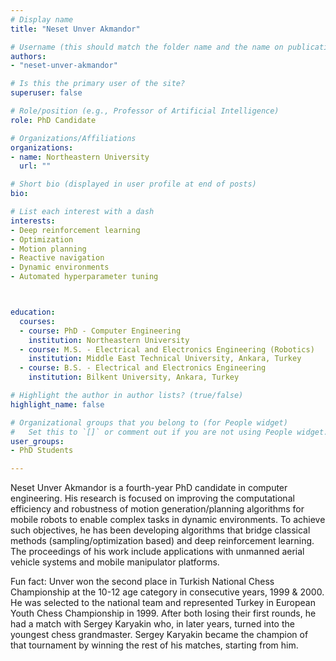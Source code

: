 ```yaml
---
# Display name
title: "Neset Unver Akmandor"

# Username (this should match the folder name and the name on publications)
authors:
- "neset-unver-akmandor"

# Is this the primary user of the site?
superuser: false

# Role/position (e.g., Professor of Artificial Intelligence)
role: PhD Candidate

# Organizations/Affiliations
organizations:
- name: Northeastern University
  url: ""

# Short bio (displayed in user profile at end of posts)
bio:

# List each interest with a dash
interests:
- Deep reinforcement learning
- Optimization
- Motion planning
- Reactive navigation
- Dynamic environments
- Automated hyperparameter tuning



education:
  courses:
  - course: PhD - Computer Engineering
    institution: Northeastern University
  - course: M.S. - Electrical and Electronics Engineering (Robotics)
    institution: Middle East Technical University, Ankara, Turkey
  - course: B.S. - Electrical and Electronics Engineering
    institution: Bilkent University, Ankara, Turkey

# Highlight the author in author lists? (true/false)
highlight_name: false

# Organizational groups that you belong to (for People widget)
#   Set this to `[]` or comment out if you are not using People widget.
user_groups:
- PhD Students

---
```


Neset Unver Akmandor is a fourth-year PhD candidate in computer engineering. His research is focused on improving the computational efficiency and robustness of motion generation/planning algorithms for mobile robots to enable complex tasks in dynamic environments. To achieve such objectives, he has been developing algorithms that bridge classical methods (sampling/optimization based) and deep reinforcement learning. The proceedings of his work include applications with unmanned aerial vehicle systems and mobile manipulator platforms.

Fun fact: Unver won the second place in Turkish National Chess Championship at the 10-12 age category in consecutive years, 1999 & 2000. He was selected to the national team and represented Turkey in European Youth Chess Championship in 1999. After both losing their first rounds, he had a match with Sergey Karyakin who, in later years, turned into the youngest chess grandmaster. Sergey Karyakin became the champion of that tournament by winning the rest of his matches, starting from him.
